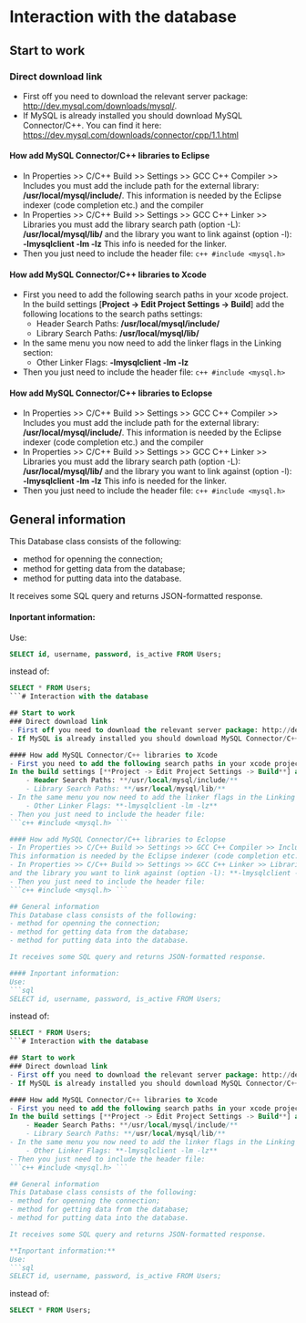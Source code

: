 # Interaction with the database

## Start to work
### Direct download link
- First off you need to download the relevant server package: http://dev.mysql.com/downloads/mysql/.
- If MySQL is already installed you should download MySQL Connector/C++. You can find it here: https://dev.mysql.com/downloads/connector/cpp/1.1.html

#### How add MySQL Connector/C++ libraries to Eclipse
- In Properties >> C/C++ Build >> Settings >> GCC C++ Compiler >> Includes you must add the include path for the external library:  **/usr/local/mysql/include/**.
This information is needed by the Eclipse indexer (code completion etc.) and the compiler
- In Properties >> C/C++ Build >> Settings >> GCC C++ Linker >> Libraries you must add the library search path (option -L): **/usr/local/mysql/lib/**
and the library you want to link against (option -l): **-lmysqlclient -lm -lz** This info is needed for the linker.
- Then you just need to include the header file:
```c++ #include <mysql.h> ```

#### How add MySQL Connector/C++ libraries to Xcode
- First you need to add the following search paths in your xcode project.
In the build settings [**Project -> Edit Project Settings -> Build**] add the following locations to the search paths settings:
    - Header Search Paths: **/usr/local/mysql/include/**
    - Library Search Paths: **/usr/local/mysql/lib/**
- In the same menu you now need to add the linker flags in the Linking section:
    - Other Linker Flags: **-lmysqlclient -lm -lz**
- Then you just need to include the header file:
```c++ #include <mysql.h> ```

#### How add MySQL Connector/C++ libraries to Eclopse
- In Properties >> C/C++ Build >> Settings >> GCC C++ Compiler >> Includes you must add the include path for the external library:  **/usr/local/mysql/include/**.
This information is needed by the Eclipse indexer (code completion etc.) and the compiler
- In Properties >> C/C++ Build >> Settings >> GCC C++ Linker >> Libraries you must add the library search path (option -L): **/usr/local/mysql/lib/**
and the library you want to link against (option -l): **-lmysqlclient -lm -lz** This info is needed for the linker.
- Then you just need to include the header file:
```c++ #include <mysql.h> ```

## General information
This Database class consists of the following:
- method for openning the connection;
- method for getting data from the database;
- method for putting data into the database.

It receives some SQL query and returns JSON-formatted response.

#### Inportant information: 
Use: 
```sql
SELECT id, username, password, is_active FROM Users;
```
instead of:
```sql
SELECT * FROM Users;
```# Interaction with the database

## Start to work
### Direct download link
- First off you need to download the relevant server package: http://dev.mysql.com/downloads/mysql/.
- If MySQL is already installed you should download MySQL Connector/C++. You can find it here: https://dev.mysql.com/downloads/connector/cpp/1.1.html

#### How add MySQL Connector/C++ libraries to Xcode
- First you need to add the following search paths in your xcode project.
In the build settings [**Project -> Edit Project Settings -> Build**] add the following locations to the search paths settings:
    - Header Search Paths: **/usr/local/mysql/include/**
    - Library Search Paths: **/usr/local/mysql/lib/**
- In the same menu you now need to add the linker flags in the Linking section:
    - Other Linker Flags: **-lmysqlclient -lm -lz**
- Then you just need to include the header file:
```c++ #include <mysql.h> ```

#### How add MySQL Connector/C++ libraries to Eclopse
- In Properties >> C/C++ Build >> Settings >> GCC C++ Compiler >> Includes you must add the include path for the external library:  **/usr/local/mysql/include/**.
This information is needed by the Eclipse indexer (code completion etc.) and the compiler
- In Properties >> C/C++ Build >> Settings >> GCC C++ Linker >> Libraries you must add the library search path (option -L): **/usr/local/mysql/lib/**
and the library you want to link against (option -l): **-lmysqlclient -lm -lz** This info is needed for the linker.
- Then you just need to include the header file:
```c++ #include <mysql.h> ```

## General information
This Database class consists of the following:
- method for openning the connection;
- method for getting data from the database;
- method for putting data into the database.

It receives some SQL query and returns JSON-formatted response.

#### Inportant information: 
Use: 
```sql
SELECT id, username, password, is_active FROM Users;
```
instead of:
```sql
SELECT * FROM Users;
```# Interaction with the database

## Start to work
### Direct download link
- First off you need to download the relevant server package: http://dev.mysql.com/downloads/mysql/.
- If MySQL is already installed you should download MySQL Connector/C++. You can find it here: https://dev.mysql.com/downloads/connector/cpp/1.1.html

#### How add MySQL Connector/C++ libraries to Xcode
- First you need to add the following search paths in your xcode project.
In the build settings [**Project -> Edit Project Settings -> Build**] add the following locations to the search paths settings:
    - Header Search Paths: **/usr/local/mysql/include/**
    - Library Search Paths: **/usr/local/mysql/lib/**
- In the same menu you now need to add the linker flags in the Linking section:
    - Other Linker Flags: **-lmysqlclient -lm -lz**
- Then you just need to include the header file:
```c++ #include <mysql.h> ```

## General information
This Database class consists of the following:
- method for openning the connection;
- method for getting data from the database;
- method for putting data into the database.

It receives some SQL query and returns JSON-formatted response. 

**Inportant information:** 
Use: 
```sql
SELECT id, username, password, is_active FROM Users;
```
instead of:
```sql
SELECT * FROM Users;
```
